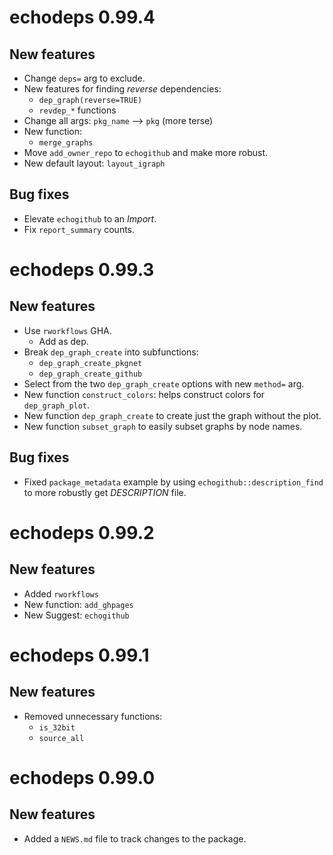 # echodeps 0.99.4

## New features

* Change `deps=` arg to exclude.
* New features for finding *reverse* dependencies:
    - `dep_graph(reverse=TRUE)`
    - `revdep_*` functions
* Change all args: `pkg_name` --> `pkg` (more terse)
* New function:
    - `merge_graphs`
* Move `add_owner_repo` to `echogithub` and make more robust.
* New default layout: `layout_igraph`

## Bug fixes

* Elevate `echogithub` to an *Import*.
* Fix `report_summary` counts.

# echodeps 0.99.3

## New features

* Use `rworkflows` GHA.
    - Add as dep.
* Break `dep_graph_create` into subfunctions:
    - `dep_graph_create_pkgnet`
    - `dep_graph_create_github`
* Select from the two `dep_graph_create` options with new `method=` arg.
* New function `construct_colors`: helps construct colors for `dep_graph_plot`.
* New function `dep_graph_create` to create just the graph without the plot.
* New function `subset_graph` to easily subset graphs by node names.

## Bug fixes

* Fixed `package_metadata` example by using `echogithub::description_find` 
to more robustly get *DESCRIPTION* file.

# echodeps 0.99.2

## New features

* Added `rworkflows`
* New function: `add_ghpages`
* New Suggest: `echogithub`

# echodeps 0.99.1

## New features

* Removed unnecessary functions:
    - `is_32bit`
    - `source_all`

# echodeps 0.99.0

## New features

* Added a `NEWS.md` file to track changes to the package.
